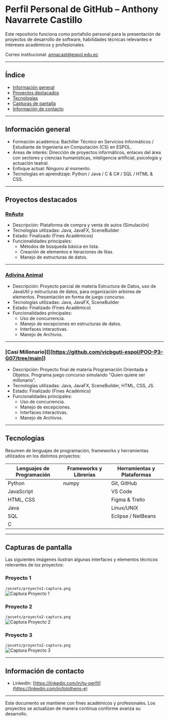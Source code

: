 # Perfil Personal de GitHub – Anthony Navarrete Castillo

Este repositorio funciona como portafolio personal para la presentación de proyectos de desarrollo de software, habilidades técnicas relevantes e intereses académicos y profesionales.

Correo institucional: annacast@espol.edu.ec

---

## Índice

- [Información general](#información-general)
- [Proyectos destacados](#proyectos-destacados)
- [Tecnologías](#tecnologías)
- [Capturas de pantalla](#capturas-de-pantalla)
- [Información de contacto](#información-de-contacto)

---

## Información general

- Formación académica: Bachiller Técnico en Servicios Informáticos / Estudiante de Ingenieria en Computación (CS) en ESPOL.
- Áreas de interés: Dirección de proyectos informáticos, enlaces del área con sectores y ciencias humanísticas, inteligencia artificial, psicología y actuación teatral.
- Enfoque actual: Ninguno al momento.
- Tecnologías en aprendizaje: Python / Java / C & C# / SQL / HTML & CSS.

---

## Proyectos destacados

### [ReAuto]([https://github.com/lolothens-e/ED-PAO1-2024-P1-6])

- Descripción: Plataforma de compra y venta de autos (Simulación)
- Tecnologías utilizadas: Java, JavaFX, SceneBuilder
- Estado: Finalizado (Fines Académicos)
- Funcionalidades principales:
  - Métodos de búsqueda básica en lista.
  - Creación de elementos e iteraciones de litas.
  - Manejo de estructuras de datos.

---

### [Adivina Animal]([https://github.com/lolothens-e/ED-PAO1-2024-P2-6])

- Descripción: Proyecto parcial de materia Estructura de Datos, uso de JavaUtil y estructuras de datos, para organización arbórea de elementos. Presentación en forma de juego concurso.
- Tecnologías utilizadas: Java, JavaFX, SceneBuilder
- Estado: Finalizado (Fines Académico)
- Funcionalidades principales:
  - Uso de concurrencia.
  - Manejo de excepciones en estructuras de datos.
  - Interfaces interactivas.
  - Manejo de Archivos.

---
### [Casi Millonario]([(https://github.com/vicbguti-espol/POO-P3-G07/tree/main])

- Descripción: Proyecto final de materia Programación Orientada a Objetos. Programa juego concurso simulando "Quien quiere ser millonario".
- Tecnologías utilizadas: Java, JavaFX, SceneBuilder, HTML, CSS, JS.
- Estado: Finalizado (Fines Académico)
- Funcionalidades principales:
  - Uso de concurrencia.
  - Manejo de excepciones.
  - Interfaces interactivas.
  - Manejo de Archivos.

---

## Tecnologías

Resumen de lenguajes de programación, frameworks y herramientas utilizados en los distintos proyectos:

| Lenguajes de Programación | Frameworks y Librerías | Herramientas y Plataformas |
|---------------------------|------------------------|-----------------------------|
| Python                    | numpy                  | Git, GitHub                 |
| JavaScript                |                        | VS Code                     |
| HTML, CSS                 |                        | Figma & Trello              |
| Java                      |                        | Linux/UNIX                  |
| SQL                       |                        | Eclipse / NetBeans          |
| C                         |                        |                             |

---

## Capturas de pantalla

Las siguientes imágenes ilustran algunas interfaces y elementos técnicos relevantes de los proyectos:

### Proyecto 1

`/assets/proyecto1-captura.png`  
![Captura Proyecto 1](assets/proyecto1-captura.png)

### Proyecto 2

`/assets/proyecto2-captura.png`  
![Captura Proyecto 2](assets/proyecto2-captura.png)

### Proyecto 3

`/assets/proyecto2-captura.png`  
![Captura Proyecto 3](assets/proyecto3-captura.png)


---

## Información de contacto
- LinkedIn: [https://linkedin.com/in/tu-perfil](https://linkedin.com/in/lolothens-e)

---

Este documento se mantiene con fines académicos y profesionales. Los proyectos se actualizan de manera continua conforme avanza su desarrollo.
